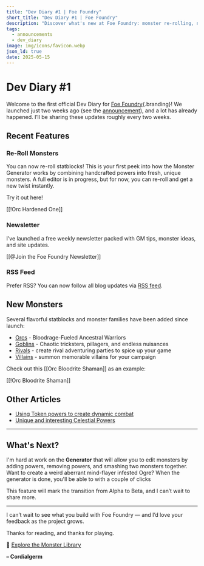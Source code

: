 ```yaml
---
title: "Dev Diary #1 | Foe Foundry"
short_title: "Dev Diary #1 | Foe Foundry"
description: "Discover what's new at Foe Foundry: monster re-rolling, new statblocks like Orcs and Goblins, and a sneak peek at the monster editor coming soon."
tags:
  - announcements
  - dev_diary
image: img/icons/favicon.webp
json_ld: true
date: 2025-05-15
---
```


# Dev Diary #1

Welcome to the first official Dev Diary for [Foe Foundry](../index.md){.branding}! We launched just two weeks ago (see the [announcement](../blog/2025_04_29_announcement.md)), and a lot has already happened. I’ll be sharing these updates roughly every two weeks.

## Recent Features

### Re-Roll Monsters

You can now re-roll statblocks! This is your first peek into how the Monster Generator works by combining handcrafted powers into fresh, unique monsters. A full editor is in progress, but for now, you can re-roll and get a new twist instantly.

Try it out here!

[[!Orc Hardened One]]

### Newsletter

I’ve launched a free weekly newsletter packed with GM tips, monster ideas, and site updates.

[[@Join the Foe Foundry Newsletter]]

### RSS Feed

Prefer RSS? You can now follow all blog updates via [RSS feed](../rss.xml).

## New Monsters

Several flavorful statblocks and monster families have been added since launch:

- [Orcs](../monsters/orc.md) - Bloodrage-Fueled Ancestral Warriors
- [Goblins](../monsters/goblin.md) - Chaotic tricksters, pillagers, and endless nuisances
- [Rivals](../families/rivals.md) - create rival adventuring parties to spice up your game
- [Villains](../families/villains.md) - summon memorable villains for your campaign

Check out this [[Orc Bloodrite Shaman]] as an example:

[[!Orc Bloodrite Shaman]]

## Other Articles

- [Using Token powers to create dynamic combat](../blog/2025_05_05_dynamic_tokens_dd5e.md)
- [Unique and interesting Celestial Powers](../blog/2025_05_10_celestial_powers.md)

---

## What's Next?

I'm hard at work on the **Generator** that will allow you to edit monsters by adding powers, removing powers, and smashing two monsters together. Want to create a weird aberrant mind-flayer infested Ogre? When the generator is done, you'll be able to with a couple of clicks

This feature will mark the transition from Alpha to Beta, and I can’t wait to share more.

---

I can’t wait to see what you build with Foe Foundry — and I’d love your feedback as the project grows.

Thanks for reading, and thanks for playing.

🧟 [Explore the Monster Library](../monsters/index.md)

**– Cordialgerm**